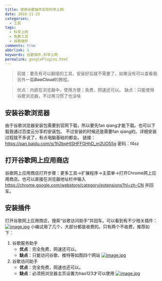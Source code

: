 ```yaml
---
title: 使用谷歌插件实现科学上网
date: 2018-11-23
categories:
  - 工具
tags:
  - 科学上网
  - 免费工具
  - 谷歌插件
comments: true
abbrlink: 1
keywords: 谷歌插件,科学上网
permalink: googlePlugins.html
---
```


> 前提：要先有可以翻墙的工具，安装好后就不需要了。如果没有可以查看我另外一篇***BaaCloud***的教程。

> 优点：内嵌在浏览器中，使用方便；免费，网速还可以。
> 缺点：只能使用谷歌浏览器，不过用习惯了也没啥
<!-- more -->

## 安装谷歌浏览器

由于谷歌浏览器安装包需要到官网下载，所以要先fan qiang才能下载。也可以下载我通过百度云分享的安装包。
不过安装的时候还是需要fan qiang的。详细安装过程就不多说了，有点电脑基础的都会。
链接：https://pan.baidu.com/s/1h2bqHtSHFFGHhD_m2UO55g 密码：f4sz


## 打开谷歌网上应用商店
谷歌网上应用商店打开步骤：更多工具->扩展程序->主菜单->打开Chrome网上应用商店。也可以直接在浏览器地址栏中输入
https://chrome.google.com/webstore/category/extensions?hl=zh-CN 并回车。
## 安装插件
打开谷歌网上应用商店，搜索“谷歌访问助手”并回车。可以看到有不少相关插件：
[![image.jpg](https://i.postimg.cc/YSqKHbDp/image.jpg)](https://postimg.cc/WdKfm6PK)
小编试用了几个，大部分都是收费的。只有两个不收费，推荐如下：

 1. 谷歌服务助手
    - **优点**：完全免费，网速还可以。
    - **缺点**：只能访问谷歌、推特等如图四个网站
    [![image.jpg](https://i.postimg.cc/dVFcWq8Z/image.jpg)](https://postimg.cc/YhdP0BDt)
 2. 谷歌访问助手
    - **优点**：完全免费，网速也还可以。
    - **缺点**：必须把浏览器主页设置为hao123才可以使用
    [![image.jpg](https://i.postimg.cc/13Kh2LHC/image.jpg)](https://postimg.cc/68TmGbFn)

[1]: https://i.postimg.cc/YSqKHbDp/image.jpg
[2]: https://i.postimg.cc/dVFcWq8Z/image.jpg
[3]: https://i.postimg.cc/13Kh2LHC/image.jpg